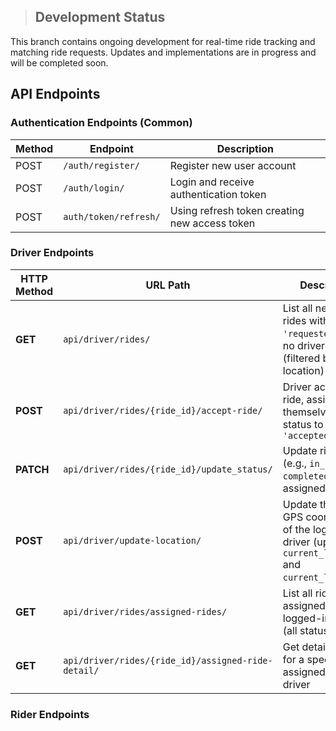 > ## Development Status

This branch contains ongoing development for real-time ride tracking and matching ride requests. Updates and implementations are in progress and will be completed soon.


## API Endpoints

### Authentication Endpoints (Common)
| Method | Endpoint | Description |
|--------|----------|-------------|
| POST | `/auth/register/` | Register new user account |
| POST | `/auth/login/` | Login and receive authentication token |
| POST | `auth/token/refresh/` | Using refresh token creating new access token |


### Driver Endpoints

| HTTP Method | URL Path                                        | Description                                                                                                    |
| ----------- | ----------------------------------------------- | -------------------------------------------------------------------------------------------------------------- | 
| **GET**     | `api/driver/rides/`                                | List all nearby rides with status `'requested'` and no driver assigned (filtered by driver location)           |           
| **POST**    | `api/driver/rides/{ride_id}/accept-ride/`          | Driver accepts the ride, assigns themselves, sets status to `'accepted'`                                       |
| **PATCH**   | `api/driver/rides/{ride_id}/update_status/`        | Update ride status (e.g., `in_progress`, `completed`) by the assigned driver                                   | 
| **POST**    | `api/driver/update-location/`                      | Update the current GPS coordinates of the logged-in driver (update `current_latitude` and `current_longitude`) |
| **GET**     | `api/driver/rides/assigned-rides/`                 | List all rides assigned to the logged-in driver (all statuses)                                                 |
| **GET**     | `api/driver/rides/{ride_id}/assigned-ride-detail/` | Get detailed info for a specific ride assigned to the driver                                                   | 

### Rider Endpoints


